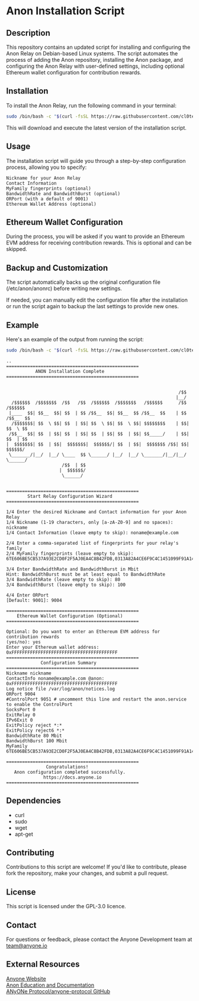 # Anon Installation Script

## Description
This repository contains an updated script for installing and configuring the Anon Relay on Debian-based Linux systems. The script automates the process of adding the Anon repository, installing the Anon package, and configuring the Anon Relay with user-defined settings, including optional Ethereum wallet configuration for contribution rewards.

## Installation
To install the Anon Relay, run the following command in your terminal:
```bash
sudo /bin/bash -c "$(curl -fsSL https://raw.githubusercontent.com/cl0ten/anon-install/refs/heads/main/install.sh)"
```
This will download and execute the latest version of the installation script.

## Usage
The installation script will guide you through a step-by-step configuration process, allowing you to specify:

    Nickname for your Anon Relay
    Contact Information
    MyFamily fingerprints (optional)
    BandwidthRate and BandwidthBurst (optional)
    ORPort (with a default of 9001)
    Ethereum Wallet Address (optional)

## Ethereum Wallet Configuration
During the process, you will be asked if you want to provide an Ethereum EVM address for receiving contribution rewards. This is optional and can be skipped.

## Backup and Customization
The script automatically backs up the original configuration file (/etc/anon/anonrc) before writing new settings. 

If needed, you can manually edit the configuration file after the installation or run the script again to backup the last settings to provide new ones.

## Example
Here's an example of the output from running the script:

```bash
sudo /bin/bash -c "$(curl -fsSL https://raw.githubusercontent.com/cl0ten/anon-install/refs/heads/main/install.sh)"
```
```mathematics
..
==================================================
           ANON Installation Complete
==================================================


                                                                 /$$
                                                                |__/
  /$$$$$$  /$$$$$$$  /$$   /$$  /$$$$$$  /$$$$$$$   /$$$$$$      /$$  /$$$$$$
 |____  $$| $$__  $$| $$  | $$ /$$__  $$| $$__  $$ /$$__  $$    | $$ /$$__  $$
  /$$$$$$$| $$  \ $$| $$  | $$| $$  \ $$| $$  \ $$| $$$$$$$$    | $$| $$  \ $$
 /$$__  $$| $$  | $$| $$  | $$| $$  | $$| $$  | $$| $$_____/    | $$| $$  | $$
|  $$$$$$$| $$  | $$|  $$$$$$$|  $$$$$$/| $$  | $$|  $$$$$$$ /$$| $$|  $$$$$$/
 \_______/|__/  |__/ \____  $$ \______/ |__/  |__/ \_______/|__/|__/ \______/
                     /$$  | $$
                    |  $$$$$$/
                     \______/


==================================================
        Start Relay Configuration Wizard
==================================================

1/4 Enter the desired Nickname and Contact information for your Anon Relay
1/4 Nickname (1-19 characters, only [a-zA-Z0-9] and no spaces): nickname
1/4 Contact Information (leave empty to skip): noname@example.com

2/4 Enter a comma-separated list of fingerprints for your relay's family
2/4 MyFamily fingerprints (leave empty to skip): 6TE606BE5CB537A93E2CD0F2F5AJ0EA4C8B42FDB,0313A82A4CE6F9C4C1451099F91A1424BAC714M0

3/4 Enter BandwidthRate and BandwidthBurst in Mbit
Hint: BandwidthBurst must be at least equal to BandwidthRate
3/4 BandwidthRate (leave empty to skip): 80
3/4 BandwidthBurst (leave empty to skip): 100

4/4 Enter ORPort
[Default: 9001]: 9004

==================================================
    Ethereum Wallet Configuration (Optional)
==================================================

Optional: Do you want to enter an Ethereum EVM address for contribution rewards
(yes/no): yes
Enter your Ethereum wallet address: 0xFFFFFFFFFFFFFFFFFFFFFFFFFFFFFFFFFFFFFFFF
==================================================
             Configuration Summary
==================================================
Nickname nickname
ContactInfo noname@example.com @anon: 0xFFFFFFFFFFFFFFFFFFFFFFFFFFFFFFFFFFFFFFFF
Log notice file /var/log/anon/notices.log
ORPort 9004
#ControlPort 9051 # uncomment this line and restart the anon.service to enable the ControlPort
SocksPort 0
ExitRelay 0
IPv6Exit 0
ExitPolicy reject *:*
ExitPolicy reject6 *:*
BandwidthRate 80 Mbit
BandwidthBurst 100 Mbit
MyFamily 6TE606BE5CB537A93E2CD0F2F5AJ0EA4C8B42FDB,0313A82A4CE6F9C4C1451099F91A1424BAC714M0

==================================================
               Congratulations!
   Anon configuration completed successfully.
              https://docs.anyone.io
==================================================
```

## Dependencies
* curl
* sudo
* wget
* apt-get

## Contributing
Contributions to this script are welcome! If you'd like to contribute, please fork the repository, make your changes, and submit a pull request.

## License
This script is licensed under the GPL-3.0 licence.

## Contact
For questions or feedback, please contact the Anyone Development team at team@anyone.io

## External Resources
[Anyone Website](https://anyone.io)<br>
[Anon Education and Documentation](https://docs.anyone.io)<br>
[ANyONe Protocol/anyone-protocol GitHub](https://github.com/anyone-protocol)
